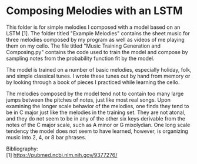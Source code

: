 # Composing Melodies with an LSTM

This folder is for simple melodies I composed with a model based on an LSTM [1].  The folder titled "Example Melodies" contains the sheet music for three melodies composed by my program as well as videos of me playing them on my cello.  The file titled "Music Training Generation and Composing.py" contains the code used to train the model and compose by sampling notes from the probability function fit by the model.

The model is trained on a number of basic melodies, especially holiday, folk, and simple classical tunes.  I wrote these tunes out by hand from memory or by looking through a book of pieces I practiced while learning the cello.

The melodies composed by the model tend not to contain too many large jumps between the pitches of notes, just like most real songs.  Upon examining the longer scale behavior of the melodies, one finds they tend to be in C major just like the melodies in the training set.  They are not atonal, and they do not seem to be in any of the other six keys derivable from the notes of the C major scale, such as A minor or G mixolydian.  One long scale tendency the model does not seem to have learned, however, is organizing music into 2, 4, or 8 bar phrases.

Bibliography:  
[1] https://pubmed.ncbi.nlm.nih.gov/9377276/
